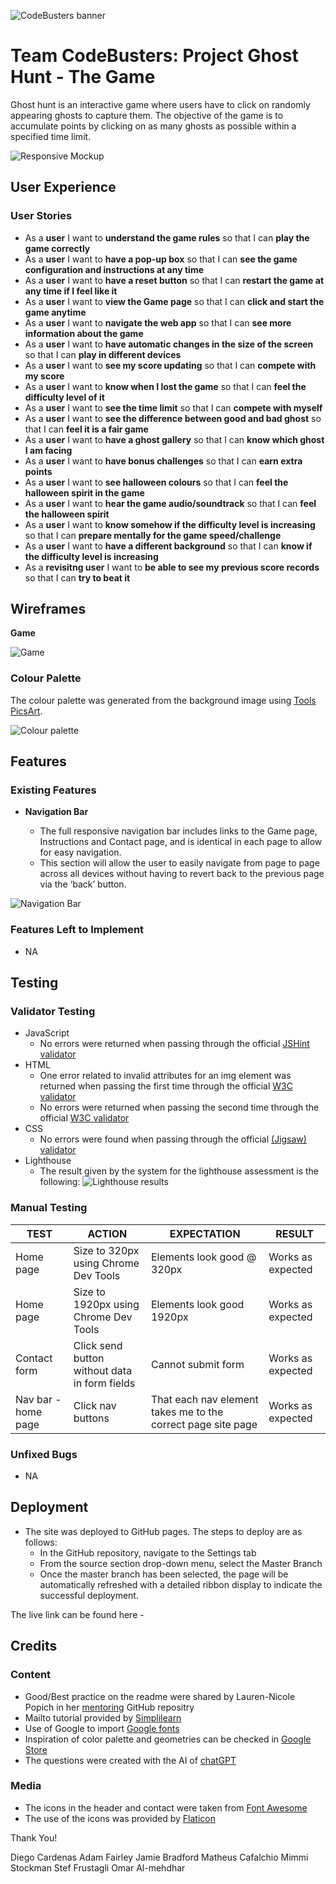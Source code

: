 ![CodeBusters banner](https://github.com/diegocardenast/CodeBusters/blob/main/assets/images/codeBustersBanner.png)
# Team CodeBusters: Project Ghost Hunt - The Game

Ghost hunt is an interactive game where users have to click on randomly appearing ghosts to capture them. The objective of the game is to accumulate points by clicking on as many ghosts as possible within a specified time limit.

![Responsive Mockup](https://github.com/diegocardenast/CodeBusters/blob/main/assets/images/gameArea.png)

## User Experience

### User Stories
- As a **user** I want to **understand the game rules** so that I can **play the game correctly**
- As a **user** I want to **have a pop-up box** so that I can **see the game configuration and instructions at any time**
- As a **user** I want to **have a reset button** so that I can **restart the game at any time if I feel like it**
- As a **user** I want to **view the Game page** so that I can **click and start the game anytime**
- As a **user** I want to **navigate the web app** so that I can **see more information about the game**
- As a **user** I want to **have automatic changes in the size of the screen** so that I can **play in different devices**
- As a **user** I want to **see my score updating** so that I can **compete with my score**
- As a **user** I want to **know when I lost the game** so that I can **feel the difficulty level of it**
- As a **user** I want to **see the time limit** so that I can **compete with myself**
- As a **user** I want to **see the difference between good and bad ghost** so that I can **feel it is a fair game**
- As a **user** I want to **have a ghost gallery** so that I can **know which ghost I am facing**
- As a **user** I want to **have bonus challenges** so that I can **earn extra points**
- As a **user** I want to **see halloween colours** so that I can **feel the halloween spirit in the game**
- As a **user** I want to **hear the game audio/soundtrack** so that I can **feel the halloween spirit**
- As a **user** I want to **know somehow if the difficulty level is increasing** so that I can **prepare mentally for the game speed/challenge**
- As a **user** I want to **have a different background** so that I can **know if the difficulty level is increasing**
- As a **revisitng user** I want to **be able to see my previous score records** so that I can **try to beat it**

## Wireframes

__Game__  

![Game](https://github.com/diegocardenast/CodeBusters/blob/main/assets/images/)

### Colour Palette
The colour palette was generated from the background image using [Tools PicsArt](https://tools.picsart.com/color/palette-generator/?colors=D8A56C-2D244C-955637-6C4346-697986-3D5980-394D71-6B89A4).

![Colour palette](https://i.ibb.co/t47Lyp5/Screenshot-2023-10-19-at-21-18-27.png "Colour palette")

## Features

### Existing Features

- __Navigation Bar__

  - The full responsive navigation bar includes links to the Game page, Instructions and Contact page, and is identical in each page to allow for easy navigation.
  - This section will allow the user to easily navigate from page to page across all devices without having to revert back to the previous page via the ‘back’ button. 

![Navigation Bar](https://github.com/diegocardenast/CodeBusters/blob/main/assets/images/)


### Features Left to Implement

- NA

## Testing

### Validator Testing 

- JavaScript
  - No errors were returned when passing through the official [JSHint validator](https://jshint.com/)
- HTML
  - One error related to invalid attributes for an img element was returned when passing the first time through the official [W3C validator](https://validator.w3.org/)
  - No errors were returned when passing the second time through the official [W3C validator](https://validator.w3.org/)
- CSS
  - No errors were found when passing through the official [(Jigsaw) validator](https://jigsaw.w3.org/css-validator/validator?)
- Lighthouse
  - The result given by the system for the lighthouse assessment is the following:
![Lighthouse results](https://github.com/diegocardenast/)

### Manual Testing

**TEST** | **ACTION** | **EXPECTATION** | **RESULT** 
----------|----------|----------|----------
Home page | Size to 320px using Chrome Dev Tools	| Elements look good @ 320px | Works as expected
Home page | Size to 1920px using Chrome Dev Tools | Elements look good 1920px | Works as expected
Contact form | Click send button without data in form fields | Cannot submit form | Works as expected
Nav bar - home page | Click nav buttons | That each nav element takes me to the correct page site page | Works as expected


### Unfixed Bugs

- NA

## Deployment 

- The site was deployed to GitHub pages. The steps to deploy are as follows: 
  - In the GitHub repository, navigate to the Settings tab 
  - From the source section drop-down menu, select the Master Branch
  - Once the master branch has been selected, the page will be automatically refreshed with a detailed ribbon display to indicate the successful deployment. 

The live link can be found here - 


## Credits

### Content 

- Good/Best practice on the readme were shared by Lauren-Nicole Popich in her [mentoring](https://github.com/CluelessBiker/mentoring/tree/main) GitHub repositry
- Mailto tutorial provided by [Simplilearn](https://www.simplilearn.com/tutorials/html-tutorial/html-mailto)
- Use of Google to import [Google fonts](https://fonts.google.com/?classification=Display) 
- Inspiration of color palette and geometries can be checked in [Google Store](https://store.google.com/de/?hl=de)
- The questions were created with the AI of [chatGPT](https://chat.openai.com/)

### Media

- The icons in the header and contact were taken from [Font Awesome](https://fontawesome.com/)
- The use of the icons was provided by [Flaticon](https://www.flaticon.com/free-icon/planet-earth_1598431?related_id=1598196&origin=search)



Thank You!

Diego Cardenas
Adam Fairley
Jamie Bradford
Matheus Cafalchio
Mimmi Stockman
Stef Frustagli
Omar Al-mehdhar